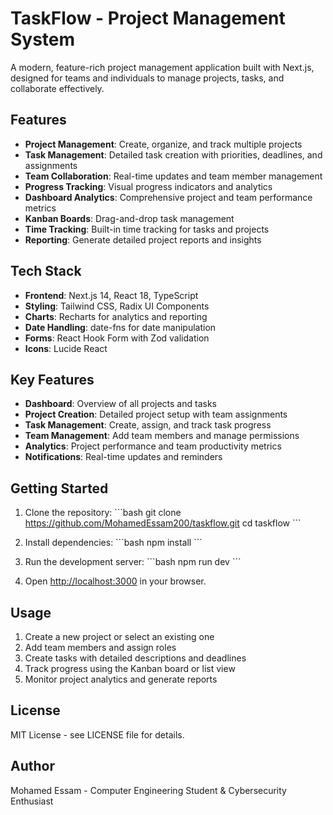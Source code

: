 # TaskFlow - Project Management System

A modern, feature-rich project management application built with Next.js, designed for teams and individuals to manage projects, tasks, and collaborate effectively.

## Features

- **Project Management**: Create, organize, and track multiple projects
- **Task Management**: Detailed task creation with priorities, deadlines, and assignments
- **Team Collaboration**: Real-time updates and team member management
- **Progress Tracking**: Visual progress indicators and analytics
- **Dashboard Analytics**: Comprehensive project and team performance metrics
- **Kanban Boards**: Drag-and-drop task management
- **Time Tracking**: Built-in time tracking for tasks and projects
- **Reporting**: Generate detailed project reports and insights

## Tech Stack

- **Frontend**: Next.js 14, React 18, TypeScript
- **Styling**: Tailwind CSS, Radix UI Components
- **Charts**: Recharts for analytics and reporting
- **Date Handling**: date-fns for date manipulation
- **Forms**: React Hook Form with Zod validation
- **Icons**: Lucide React

## Key Features

- **Dashboard**: Overview of all projects and tasks
- **Project Creation**: Detailed project setup with team assignments
- **Task Management**: Create, assign, and track task progress
- **Team Management**: Add team members and manage permissions
- **Analytics**: Project performance and team productivity metrics
- **Notifications**: Real-time updates and reminders

## Getting Started

1. Clone the repository:
\`\`\`bash
git clone https://github.com/MohamedEssam200/taskflow.git
cd taskflow
\`\`\`

2. Install dependencies:
\`\`\`bash
npm install
\`\`\`

3. Run the development server:
\`\`\`bash
npm run dev
\`\`\`

4. Open [http://localhost:3000](http://localhost:3000) in your browser.

## Usage

1. Create a new project or select an existing one
2. Add team members and assign roles
3. Create tasks with detailed descriptions and deadlines
4. Track progress using the Kanban board or list view
5. Monitor project analytics and generate reports

## License

MIT License - see LICENSE file for details.

## Author

Mohamed Essam - Computer Engineering Student & Cybersecurity Enthusiast
